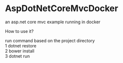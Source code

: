 # AspDotNetCoreMvcDocker
an asp.net core mvc example running in docker

How to use it?

run command based on the project directory<br/>
1 dotnet restore<br/>
2 bower install<br/>
3 dotnet run
